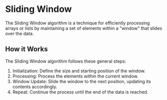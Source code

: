 # Sliding Window

The Sliding Window algorithm is a technique for efficiently processing arrays or lists by maintaining a set of elements within a "window" that slides over the data.

## How it Works
The Sliding Window algorithm follows these general steps:

1. Initialization: Define the size and starting position of the window.
2. Processing: Process the elements within the current window.
3. Window Update: Slide the window to the next position, updating its contents accordingly.
4. Repeat: Continue the process until the end of the data is reached.